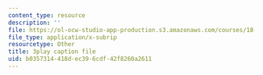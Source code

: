 ```yaml
---
content_type: resource
description: ''
file: https://ol-ocw-studio-app-production.s3.amazonaws.com/courses/18-06-linear-algebra-spring-2010/b0357314418dec396cdf42f8260a2611_yjBerM5jWsc.srt
file_type: application/x-subrip
resourcetype: Other
title: 3play caption file
uid: b0357314-418d-ec39-6cdf-42f8260a2611
---
```

